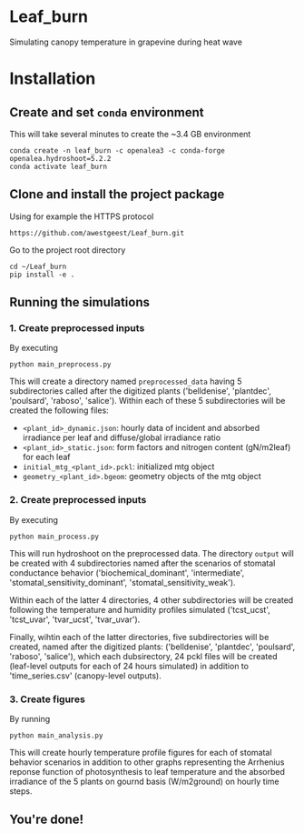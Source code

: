 # Leaf_burn
Simulating canopy temperature in grapevine during heat wave

# Installation

## Create and set `conda` environment

This will take several minutes to create the ~3.4 GB environment

    conda create -n leaf_burn -c openalea3 -c conda-forge openalea.hydroshoot=5.2.2
    conda activate leaf_burn


## Clone and install the project package

Using for example the HTTPS protocol

    https://github.com/awestgeest/Leaf_burn.git

Go to the project root directory

    cd ~/Leaf_burn
    pip install -e .

## Running the simulations

### 1. Create preprocessed inputs

By executing

    python main_preprocess.py


This will create a directory named `preprocessed_data` having 5 subdirectories called after the digitized plants
('belldenise', 'plantdec', 'poulsard', 'raboso', 'salice').
Within each of these 5 subdirectories will be created the following files:

- `<plant_id>_dynamic.json`: hourly data of incident and absorbed irradiance per leaf and diffuse/global irradiance
ratio
- `<plant_id>_static.json`: form factors and nitrogen content (gN/m2leaf) for each leaf
- `initial_mtg_<plant_id>.pckl`: initialized mtg object 
- `geometry_<plant_id>.bgeom`: geometry objects of the mtg object


### 2. Create preprocessed inputs

By executing

    python main_process.py


This will run hydroshoot on the preprocessed data. The directory `output` will be created with 4 subdirectories named
after the scenarios of stomatal conductance behavior ('biochemical_dominant', 'intermediate',
'stomatal_sensitivity_dominant', 'stomatal_sensitivity_weak').

Within each of the latter 4 directories, 4 other subdirectories will be created following the temperature and
humidity profiles simulated ('tcst_ucst', 'tcst_uvar', 'tvar_ucst', 'tvar_uvar').

Finally, wihtin each of the latter directories, five subdirectories will be created, named after the digitized plants:
('belldenise', 'plantdec', 'poulsard', 'raboso', 'salice'), which each dubsirectory, 24 pckl files will be created
(leaf-level outputs for each of 24 hours simulated) in addition to 'time_series.csv' (canopy-level outputs).


### 3. Create figures

By running

    python main_analysis.py


This will create hourly temperature profile figures for each of stomatal behavior scenarios in 
addition to other graphs representing the Arrhenius reponse function of photosynthesis to leaf temperature
and the absorbed irradiance of the 5 plants on gournd basis (W/m2ground) on hourly time steps.


## You're done!